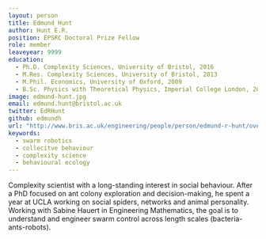 ```yaml
---
layout: person
title: Edmund Hunt
author: Hunt E.R.
position: EPSRC Doctoral Prize Fellow
role: member
leaveyear: 9999
education:
  - Ph.D. Complexity Sciences, University of Bristol, 2016
  - M.Res. Complexity Sciences, University of Bristol, 2013
  - M.Phil. Economics, University of Oxford, 2009
  - B.Sc. Physics with Theoretical Physics, Imperial College London, 2007
image: edmund-hunt.jpg
email: edmund.hunt@bristol.ac.uk
twitter: EdRHunt
github: edmundh
url: "http://www.bris.ac.uk/engineering/people/person/edmund-r-hunt/overview.html"
keywords:
  - swarm robotics
  - collecitve behaviour
  - complexity science
  - behavioural ecology
---
```

Complexity scientist with a long-standing interest in social behaviour. After a PhD focused on ant colony exploration and decision-making, he spent a year at UCLA working on social spiders, networks and animal personality. Working with Sabine Hauert in Engineering Mathematics, the goal is to understand and engineer swarm control across length scales (bacteria-ants-robots).